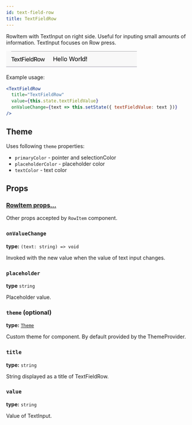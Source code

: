 ```yaml
---
id: text-field-row
title: TextFieldRow
---
```


RowItem with TextInput on right side. Useful for inputing small amounts of information.
TextInput focuses on Row press.

![TextFieldRow component](assets/text-field-row.png)

Example usage:
```jsx
<TextFieldRow
  title="TextFieldRow"
  value={this.state.textFieldValue}
  onValueChange={text => this.setState({ textFieldValue: text })}
/>
```

## Theme
Uses following `theme` properties:
- `primaryColor` - pointer and selectionColor
- `placeholderColor` - placeholder color  
- `textColor` - text color

## Props

### [RowItem props...](row-item.html#props)

Other props accepted by `RowItem` component.

### `onValueChange`
**type:** `(text: string) => void`  

Invoked with the new value when the value of text input changes.

### `placeholder`  
**type** `string`  

Placeholder value.

### `theme` (optional)
**type:** [`Theme`](theme.html)

Custom theme for component. By default provided by the ThemeProvider.

### `title`
**type:** `string`

String displayed as a title of TextFieldRow.

### `value`
**type:** `string`

Value of TextInput.
